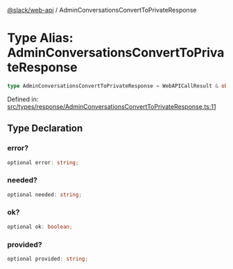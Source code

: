 [@slack/web-api](../index.md) / AdminConversationsConvertToPrivateResponse

# Type Alias: AdminConversationsConvertToPrivateResponse

```ts
type AdminConversationsConvertToPrivateResponse = WebAPICallResult & object;
```

Defined in: [src/types/response/AdminConversationsConvertToPrivateResponse.ts:11](https://github.com/slackapi/node-slack-sdk/blob/main/packages/web-api/src/types/response/AdminConversationsConvertToPrivateResponse.ts#L11)

## Type Declaration

### error?

```ts
optional error: string;
```

### needed?

```ts
optional needed: string;
```

### ok?

```ts
optional ok: boolean;
```

### provided?

```ts
optional provided: string;
```
